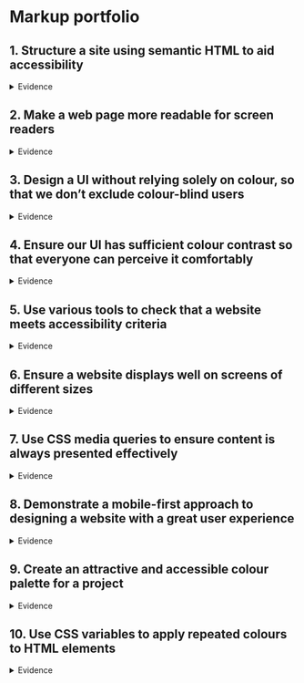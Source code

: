 # Markup portfolio


## 1. Structure a site using semantic HTML to aid accessibility
<details>
  <summary>Evidence</summary>
  <br>
  Throughout our code we adhered as closely to the A11Y guidelines as we could to use the correct elements. This was so that a screen reader could read each element of our code and feed it back to the user.
  
  Below is an exmaple of our code where we have used semantics to make the code easier to read.
  
  In addition to this we have also add in a class to each element, so that a developer working on the code knows what each element pertains to.
  
  ```HTML
    <header>
      <nav class="navbar">
        <a href="#" class="nav-branding">NerdWhale</a>
        <ul class="nav-menu">
          <li class="nav-item">
            <a href="#home" class="nav-link">Home</a>
          </li>
          <li class="nav-item">
            <a href="#about" class="nav-link">About Us</a>
          </li>
          <li class="nav-item">
            <a href="#ourwork" class="nav-link">Our Work</a>
          </li>
          <li class="nav-item">
            <a href="#contactus" class="nav-link">Contact Us</a>
          </li>
        </ul>
      </nav>
  </header>
```
</details>

## 2. Make a web page more readable for screen readers

<details>
  <summary>Evidence</summary>
  <br>
  We have included alternative text on images to help screen readers understand and feed back to visually impaired users what the element pertains to.
  
  ```HTML
  <div class="home-img">
  <img src="img/Nerdwhale2-01.png" alt="company image" class="company-pic" />
  </div>
 ```
</details>

## 3. Design a UI without relying solely on colour, so that we don’t exclude colour-blind users

<details>
  <summary>Evidence</summary>
  <br>
  

  |![image](https://user-images.githubusercontent.com/101563800/203403742-7c70ef1d-0de8-4aa0-bcd4-dc92a02dafd4.png)|
  |:--:| 
  | *Above: The meet the team section of our agency website* |
  
  We approached this project with the intention of starting with as little colour as possible to cater towards colour blind users. However, as time went on we decided to also add in colours that could be easily read by individuals with conditions like dyslexia.
  
</details>

## 4. Ensure our UI has sufficient colour contrast so that everyone can perceive it comfortably

<details>
  <summary>Evidence</summary>
  
  
</details>

## 5. Use various tools to check that a website meets accessibility criteria

<details>
  <summary>Evidence</summary>
  
  We used a mixture of Chrome's Lighthouse Extension to check for any immediate faults in our website, for example images not having alt text. In addition to this we used W3's HTML Markup Validator to check for semantic errors within our code and minimise the number of errors we were seeing.
  
  |![image](https://user-images.githubusercontent.com/101563800/205083937-a656c717-1173-4b25-b081-83255584591c.png)|
  |:--:|
  | *Above: Using Chrome's Lighthouse Extension to measure the website aginst various metrics* |
  
  |![image](https://user-images.githubusercontent.com/101563800/205084952-9fd6072d-0f7b-4ff9-bc80-ae44a1631ab8.png)|
  |:--:|
  | *Above: Using W3's HTML Markup Validator* |

</details>

## 6. Ensure a website displays well on screens of different sizes

<details>
  <summary>Evidence</summary>
  
  Below are a few examples of what the site looks like on two devices of varying sizes. 
  
  |![image](https://user-images.githubusercontent.com/101563800/205667761-dde0f43a-6aba-4685-99bc-a84e208a4723.png)|
  |:--:|
  |*Above: What the app looks like on a Samsung S8+*|

  |![image](https://user-images.githubusercontent.com/101563800/205668356-1ad9c967-a848-4fb2-958d-3279750755d4.png)|
  |:--:|
  |*Above: What the app looks like on an iPad Mini*|
  
</details>

## 7. Use CSS media queries to ensure content is always presented effectively

<details>
  <summary>Evidence</summary>
  
  Below is an example code snippet of a media query we used to ensure content is presented effectively on a device with a screen size less than 420px
  
  ```CSS
  @media (max-width: 420px) {
  body{
max-width: fit-content;
  }

  .navbar {
    position: fixed;
    top: 0;
    left: 0;
    width: 100vw;
    background: var(--bg-color);
    z-index: 100;
    display: flex;
    align-items: center;
    justify-content: space-between;
    box-shadow: 0 4px 8px 0 rgba(0, 0, 0, 0.2);
    padding: 1rem;
  }

  .nav-menu {
    position: absolute;
    top: 75%;
    right: -100%;
    gap: 0;
    flex-direction: column;
    background-color: var(--bg-color);
    width: 40%;
    text-align: center;
    transition: 0.3s;
  }

  .nav-item {
    padding: 20px 0;
  }

  .nav-menu.active {
    right: 0;
    box-shadow: 0 4px 8px 0 rgba(0, 0, 0, 0.2);
  }

  .home-content {
    display: flex;
    flex-wrap: wrap;
    padding-left: 100px;
    padding-top: 20px;
    width: 100%;
  }
  
  .home-img {
    width: 1000px;
    height: 1000px;
    overflow: hidden;
    margin-bottom: 2rem;
  }
  
  .home-text {
    width: 400px;
    font-family: "Segoe UI", Tahoma, Geneva, Verdana, sans-serif;
    justify-content: center;
  }
 
  .home-text h1 {
    font-size: 2.5rem;
  }
  .home-text p {
    display: flex;
    flex-wrap: wrap;
    font-size: 1rem;
    margin-bottom: 1.5rem;
  }
  
  .section-heading {
    font-family: "Segoe UI", Tahoma, Geneva, Verdana, sans-serif;
    font-size: 3rem;
    text-transform: uppercase;
    color: var(--heading-color);
    text-align: center;
    margin-bottom: 2rem;
    font-weight: 100;
  }
  
  .project-container {
    display: grid;
    grid-template-columns: auto;
    justify-content: center;
    align-items: center;
    margin-left:30px;
  }

  .project-card .card-banner img {
    border-radius: 25px;
    transition: var(--transition-2);
    width: 300px;
    height: 429px;
    object-fit: cover; 
  }

  .description {
    max-width: 200px;
    width: 200px;
    font-family: "Segoe UI", Tahoma, Geneva, Verdana, sans-serif;
    font-size: small;
    position: absolute;
    margin: auto;
    margin-top: -225px;
    background-color: hsl(47, 100%, 69%);
    border-radius: 10px;
    padding: 50px;
    text-align: center;
    opacity: 0;
    transition: 0.5s ease;
    box-shadow: 0 4px 8px 0 rgba(0, 0, 0, 0.2);
  }
}

  ```
</details>

## 8. Demonstrate a mobile-first approach to designing a website with a great user experience

<details>
  <summary>Evidence</summary>
  
  Although we didn't design the website using a mobile-first approach, we did use media queries to allow the website to be read easily using a mobile.
  
  |![image](https://user-images.githubusercontent.com/101563800/205667761-dde0f43a-6aba-4685-99bc-a84e208a4723.png)|
  |:--:|
  |*Above: What the app looks like on a Samsung S8+*|
  
</details>

## 9. Create an attractive and accessible colour palette for a project

<details>
  <summary>Evidence</summary>
  
  For this project we decided to use a minimal colour palette so that there is a contrast between the text and the styling. 
  
  This is also the reason why we have intentionally spaced information out over the page. We utilised the white space so that the the user is not overloaded with information and is lead through the website absorbing as much information as possible.
  
  Keeping that in mind, we have sprinkled dashes of colour sporadically through the site, especially on the landing page as this is the first thing the user will see.
  
  |![image](https://user-images.githubusercontent.com/101563800/205671034-1baf17bc-31ff-4bc0-b053-aa3cfd3e5a36.png)|
  |:--:|
  |*Above: Colour that has been utilised on the landing page*| 

</details>

## 10. Use CSS variables to apply repeated colours to HTML elements

<details>
  <summary>Evidence</summary>
  
  Where possible we have defined root colours that could be utilised throughtout the stylesheet without having to enter the exact hexcode for that colour multiple times.
  
  ```CSS
  :root {
  --main-color: #647bff;
  --body-color: #090a1a;
  --container-color: #171b3c;
  --heading-color: #222231;
  --box-color: #0d0f26;
  --bg-color: #fff;
}
  ```
  ```CSS
  .navbar {
  position: fixed;
  top: 0;
  left: 0;
  width: 100%;
  background: var(--bg-color);
  ```
  *Above: The code snippet shows that I have use var(--bg-color) for the nav bar*
</details>
